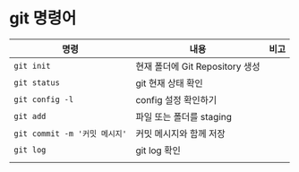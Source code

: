 # git 명령어



| 명령                          | 내용                            | 비고 |
| ----------------------------- | ------------------------------- | ---- |
| `git init`                    | 현재 폴더에 Git Repository 생성 |      |
| `git status`                  | git 현재 상태 확인              |      |
| `git config -l`               | config 설정 확인하기            |      |
| `git add`                     | 파일 또는 폴더를 staging        |      |
| `git commit -m '커밋 메시지'` | 커밋 메시지와 함께 저장         |      |
| `git log`                     | git log 확인                    |      |
|                               |                                 |      |


